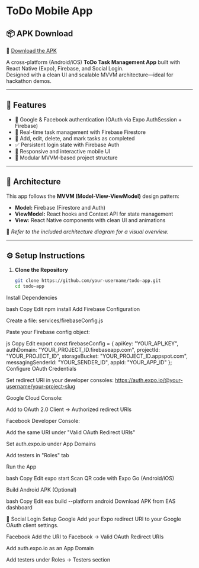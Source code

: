 # ToDo Mobile App

## 📦 APK Download

📲 [Download the APK](https://github.com/itsme-arun/Katomaran/releases/download/v1.0.0/todo-app.apk)



A cross-platform (Android/iOS) **ToDo Task Management App** built with React Native (Expo), Firebase, and Social Login.  
Designed with a clean UI and scalable MVVM architecture—ideal for hackathon demos.

---

## 🚀 Features

- 🔐 Google & Facebook authentication (OAuth via Expo AuthSession + Firebase)
- 🔄 Real-time task management with Firebase Firestore
- 📝 Add, edit, delete, and mark tasks as completed
- ✅ Persistent login state with Firebase Auth
- 📱 Responsive and interactive mobile UI
- 🧩 Modular MVVM-based project structure

---

## 🧠 Architecture

This app follows the **MVVM (Model-View-ViewModel)** design pattern:

- **Model:** Firebase (Firestore and Auth)
- **ViewModel:** React hooks and Context API for state management
- **View:** React Native components with clean UI and animations

📌 *Refer to the included architecture diagram for a visual overview.*

---

## ⚙️ Setup Instructions

1. **Clone the Repository**
   ```bash
   git clone https://github.com/your-username/todo-app.git
   cd todo-app
Install Dependencies

bash
Copy
Edit
npm install
Add Firebase Configuration

Create a file: services/firebaseConfig.js

Paste your Firebase config object:

js
Copy
Edit
export const firebaseConfig = {
  apiKey: "YOUR_API_KEY",
  authDomain: "YOUR_PROJECT_ID.firebaseapp.com",
  projectId: "YOUR_PROJECT_ID",
  storageBucket: "YOUR_PROJECT_ID.appspot.com",
  messagingSenderId: "YOUR_SENDER_ID",
  appId: "YOUR_APP_ID"
};
Configure OAuth Credentials

Set redirect URI in your developer consoles:
https://auth.expo.io/@your-username/your-project-slug

Google Cloud Console:

Add to OAuth 2.0 Client → Authorized redirect URIs

Facebook Developer Console:

Add the same URI under "Valid OAuth Redirect URIs"

Set auth.expo.io under App Domains

Add testers in "Roles" tab

Run the App

bash
Copy
Edit
expo start
Scan QR code with Expo Go (Android/iOS)

Build Android APK (Optional)

bash
Copy
Edit
eas build --platform android
Download APK from EAS dashboard

🔐 Social Login Setup
Google
Add your Expo redirect URI to your Google OAuth client settings.

Facebook
Add the URI to Facebook → Valid OAuth Redirect URIs

Add auth.expo.io as an App Domain

Add testers under Roles → Testers section
